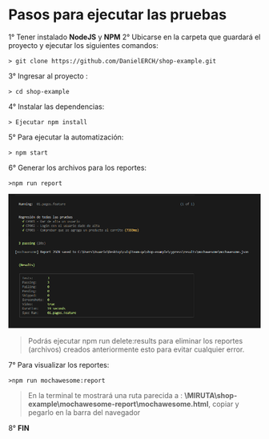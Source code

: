 # **Pasos para ejecutar las pruebas**
1° Tener instalado **NodeJS** y **NPM**
2° Ubicarse en la carpeta que guardará el proyecto y ejecutar los siguientes comandos:
 
	> git clone https://github.com/DanielERCH/shop-example.git  
		
3° Ingresar al proyecto :

	> cd shop-example
	
4° Instalar las dependencias:
 
	> Ejecutar npm install

5° Para ejecutar la automatización:
	
	> npm start
	 
6° Generar los archivos para los reportes: 

	>npm run report
	
![logo de mi proyecto](report.png)

>Podrás ejecutar npm run delete:results para eliminar los reportes (archivos) creados anteriormente esto para evitar cualquier error.

7° Para visualizar los reportes: 

	>npm run mochawesome:report
>En la terminal te mostrará una ruta parecida a :
>**\MIRUTA\shop-example\mochawesome-report\mochawesome.html**, copiar y pegarlo en la barra del navegador 

8° **FIN**
